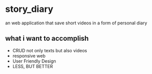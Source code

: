 # story_diary
an web application that save short videos in a form of personal diary

## what i want to accomplish
- CRUD not only texts but also videos
- responsive web
- User Friendly Design
- LESS, BUT BETTER 